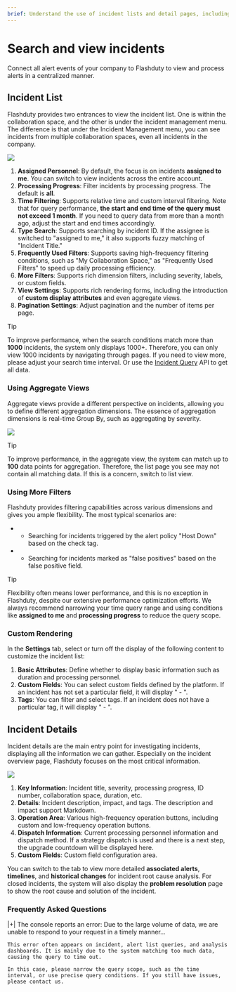 ```yaml
---
brief: Understand the use of incident lists and detail pages, including aggregate views, filtering, and timelines
---
```


# Search and view incidents

Connect all alert events of your company to Flashduty to view and process alerts in a centralized manner.

## Incident List

Flashduty provides two entrances to view the incident list. One is within the collaboration space, and the other is under the incident management menu. The difference is that under the Incident Management menu, you can see incidents from multiple collaboration spaces, even all incidents in the company.

![](https://fcdoc.github.io/img/zh/flashduty/alter/view_incidents/1.avif)

1. **Assigned Personnel**: By default, the focus is on incidents **assigned to me**. You can switch to view incidents across the entire account.
2. **Processing Progress**: Filter incidents by processing progress. The default is **all**.
3. **Time Filtering**: Supports relative time and custom interval filtering. Note that for query performance, **the start and end time of the query must not exceed 1 month**. If you need to query data from more than a month ago, adjust the start and end times accordingly.
4. **Type Search**: Supports searching by incident ID. If the assignee is switched to "assigned to me," it also supports fuzzy matching of "Incident Title."
5. **Frequently Used Filters**: Supports saving high-frequency filtering conditions, such as "My Collaboration Space," as "Frequently Used Filters" to speed up daily processing efficiency.
6. **More Filters**: Supports rich dimension filters, including severity, labels, or custom fields.
7. **View Settings**: Supports rich rendering forms, including the introduction of **custom display attributes** and even aggregate views.
8. **Pagination Settings**: Adjust pagination and the number of items per page.

> [!TIP]
> To improve performance, when the search conditions match more than **1000** incidents, the system only displays 1000+. Therefore, you can only view 1000 incidents by navigating through pages. If you need to view more, please adjust your search time interval. Or use the [Incident Query](https://developer.flashcat.cloud/api-110655782) API to get all data.

### Using Aggregate Views

Aggregate views provide a different perspective on incidents, allowing you to define different aggregation dimensions. The essence of aggregation dimensions is real-time Group By, such as aggregating by severity.

![](https://fcdoc.github.io/img/zh/flashduty/alter/view_incidents/2.avif)

> [!TIP]
> To improve performance, in the aggregate view, the system can match up to **100** data points for aggregation. Therefore, the list page you see may not contain all matching data. If this is a concern, switch to list view.

### Using More Filters

Flashduty provides filtering capabilities across various dimensions and gives you ample flexibility. The most typical scenarios are:

- - Searching for incidents triggered by the alert policy "Host Down" based on the check tag.
- - Searching for incidents marked as "false positives" based on the false positive field.

> [!TIP]
> Flexibility often means lower performance, and this is no exception in Flashduty, despite our extensive performance optimization efforts. We always recommend narrowing your time query range and using conditions like **assigned to me** and **processing progress** to reduce the query scope.

### Custom Rendering

In the **Settings** tab, select or turn off the display of the following content to customize the incident list:

1. **Basic Attributes**: Define whether to display basic information such as duration and processing personnel.
2. **Custom Fields**: You can select custom fields defined by the platform. If an incident has not set a particular field, it will display " - ".
3. **Tags**: You can filter and select tags. If an incident does not have a particular tag, it will display " - ".

## Incident Details

Incident details are the main entry point for investigating incidents, displaying all the information we can gather. Especially on the incident overview page, Flashduty focuses on the most critical information.

![](https://fcdoc.github.io/img/zh/flashduty/alter/view_incidents/3.avif)

1. **Key Information**: Incident title, severity, processing progress, ID number, collaboration space, duration, etc.
2. **Details**: Incident description, impact, and tags. The description and impact support Markdown.
3. **Operation Area**: Various high-frequency operation buttons, including custom and low-frequency operation buttons.
4. **Dispatch Information**: Current processing personnel information and dispatch method. If a strategy dispatch is used and there is a next step, the upgrade countdown will be displayed here.
5. **Custom Fields**: Custom field configuration area.

You can switch to the tab to view more detailed **associated alerts**, **timelines**, and **historical changes** for incident root cause analysis. For closed incidents, the system will also display the **problem resolution** page to show the root cause and solution of the incident.

### Frequently Asked Questions

|+| The console reports an error: Due to the large volume of data, we are unable to respond to your request in a timely manner...

    This error often appears on incident, alert list queries, and analysis dashboards. It is mainly due to the system matching too much data, causing the query to time out.

    In this case, please narrow the query scope, such as the time interval, or use precise query conditions. If you still have issues, please contact us.